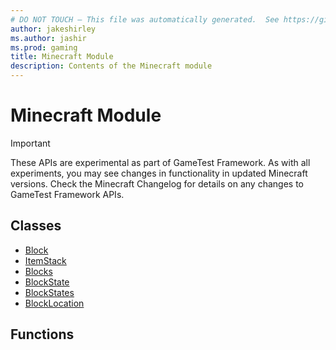 ```yaml
---
# DO NOT TOUCH — This file was automatically generated.  See https://github.com/Mojang/MinecraftScriptingApiDocsGenerator to modify descriptions, examples, etc.
author: jakeshirley
ms.author: jashir
ms.prod: gaming
title: Minecraft Module
description: Contents of the Minecraft module
---
```

# Minecraft Module

>[!IMPORTANT]
>These APIs are experimental as part of GameTest Framework. As with all experiments, you may see changes in functionality in updated Minecraft versions. Check the Minecraft Changelog for details on any changes to GameTest Framework APIs.

## Classes
- [Block](Block.md)
- [ItemStack](ItemStack.md)
- [Blocks](Blocks.md)
- [BlockState](BlockState.md)
- [BlockStates](BlockStates.md)
- [BlockLocation](BlockLocation.md)

## Functions
